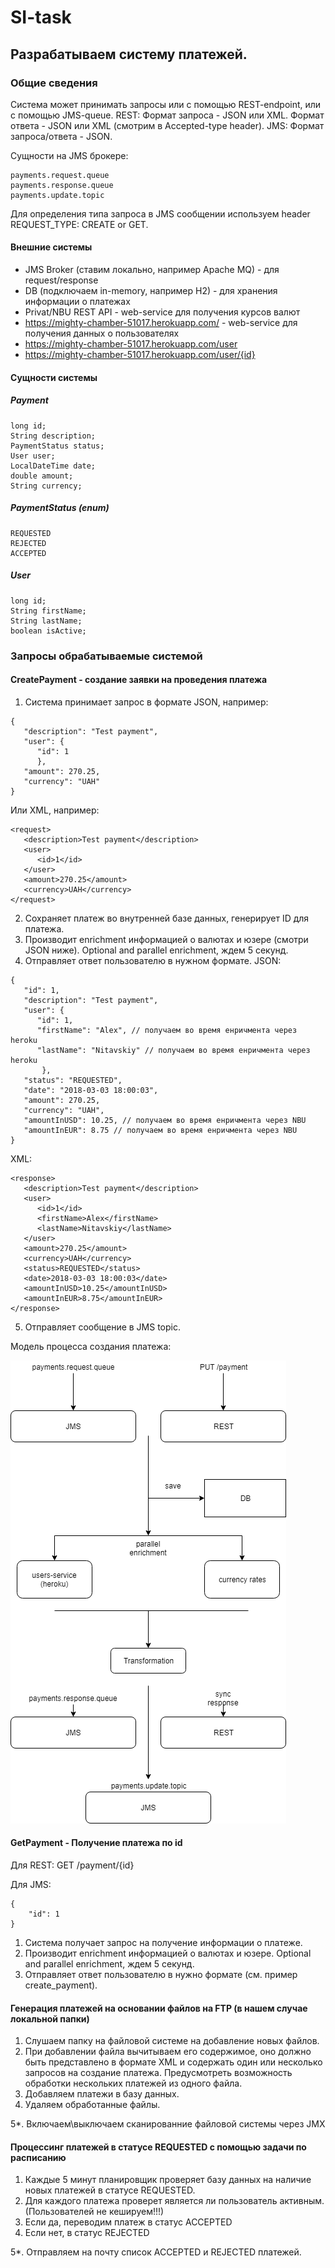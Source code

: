 # SI-task

## Разрабатываем систему платежей. 

### Общие сведения
Система может принимать запросы или c помощью REST-endpoint, или с помощью JMS-queue. 
REST: Формат запроса - JSON или XML. Формат ответа - JSON или XML (смотрим в Accepted-type header).
JMS: Формат запроса/ответа - JSON. 

Сущности на JMS брокере: 
```
payments.request.queue
payments.response.queue
payments.update.topic
```

Для определения типа запроса в JMS сообщении используем header REQUEST_TYPE: CREATE or GET.

#### Внешние системы
* JMS Broker (ставим локально, например Apache MQ) - для request/response
* DB (подключаем in-memory, например H2) - для хранения информации о платежах
* Privat/NBU REST API - web-service для получения курсов валют
* https://mighty-chamber-51017.herokuapp.com/ - web-service для получения данных о пользователях
* https://mighty-chamber-51017.herokuapp.com/user
* https://mighty-chamber-51017.herokuapp.com/user/{id}

#### Сущности системы
##### Payment
```
long id;
String description;
PaymentStatus status;
User user;
LocalDateTime date;
double amount;
String currency;
```

##### PaymentStatus (enum)
```
REQUESTED
REJECTED
ACCEPTED
```

##### User
```
long id;
String firstName;
String lastName;
boolean isActive;
```


### Запросы обрабатываемые системой
#### CreatePayment - создание заявки на проведения платежа
1. Система принимает запрос в формате JSON, например:
```
{
   "description": "Test payment",
   "user": {
      "id": 1
      },
   "amount": 270.25,
   "currency": "UAH"
}
```
Или XML, например:
```
<request>
   <description>Test payment</description>
   <user>
      <id>1</id>
   </user>
   <amount>270.25</amount>
   <currency>UAH</currency>
</request>
```

2. Сохраняет платеж во внутренней базе данных, генерирует ID для платежа.
3. Производит enrichment информацией о валютах и юзере (смотри JSON ниже). Optional and parallel enrichment, ждем 5 секунд.
4. Отправляет ответ пользователю в нужном формате.
JSON:
```
{
   "id": 1,
   "description": "Test payment",
   "user": {
      "id": 1,
      "firstName": "Alex", // получаем во время енричмента через heroku 
      "lastName": "Nitavskiy" // получаем во время енричмента через heroku
       },
   "status": "REQUESTED",
   "date": "2018-03-03 18:00:03",
   "amount": 270.25,
   "currency": "UAH",
   "amountInUSD": 10.25, // получаем во время енричмента через NBU
   "amountInEUR": 8.75 // получаем во время енричмента через NBU
}
```
XML:
```
<response>
   <description>Test payment</description>
   <user>
      <id>1</id>
      <firstName>Alex</firstName>
      <lastName>Nitavskiy</lastName>
   </user>
   <amount>270.25</amount>
   <currency>UAH</currency>
   <status>REQUESTED</status>
   <date>2018-03-03 18:00:03</date>
   <amountInUSD>10.25</amountInUSD>
   <amountInEUR>8.75</amountInEUR>
</response>
```
5. Отправляет сообщение в JMS topic.

Модель процесса создания платежа: 

![create payment image flow](create_payment.png)

#### GetPayment - Получение платежа по id
Для REST: GET /payment/{id}

Для JMS: 
```
{
    "id": 1 
}   
```

1. Система получает запрос на получение информации о платеже.
2. Производит enrichment информацией о валютах и юзере. Optional and parallel enrichment, ждем 5 секунд.
3. Отправляет ответ пользователю в нужно формате (см. пример create_payment).

#### Генерация платежей на основании файлов на FTP (в нашем случае локальной папки)
1. Слушаем папку на файловой системе на добавление новых файлов.
2. При добавлении файла вычитываем его содержимое, оно должно быть представлено в формате XML и содержать один или несколько запросов на создание платежа. Предусмотреть возможность обработки нескольких платежей из одного файла.
3. Добавляем платежи в базу данных. 
4. Удаляем обработанные файлы. 

5*. Включаем\выключаем сканированние файловой системы через JMX

#### Процессинг платежей в статусе REQUESTED с помощью задачи по расписанию
1. Каждые 5 минут планировщик проверяет базу данных на наличие новых платежей в статусе REQUESTED.
2. Для каждого платежа проверет является ли пользователь активным. (Пользователей не кешируем!!!) 
3. Если да, переводим платеж в статус ACCEPTED
4. Если нет, в статус REJECTED

5*. Отправляем на почту список ACCEPTED и REJECTED платежей. 